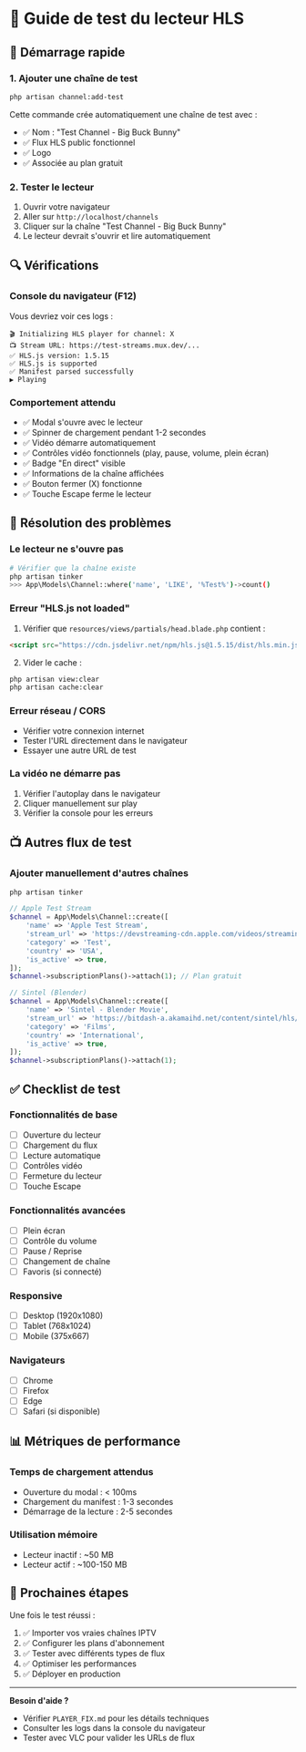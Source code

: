 # 🧪 Guide de test du lecteur HLS

## 🚀 Démarrage rapide

### 1. Ajouter une chaîne de test
```bash
php artisan channel:add-test
```

Cette commande crée automatiquement une chaîne de test avec :
- ✅ Nom : "Test Channel - Big Buck Bunny"
- ✅ Flux HLS public fonctionnel
- ✅ Logo
- ✅ Associée au plan gratuit

### 2. Tester le lecteur
1. Ouvrir votre navigateur
2. Aller sur `http://localhost/channels`
3. Cliquer sur la chaîne "Test Channel - Big Buck Bunny"
4. Le lecteur devrait s'ouvrir et lire automatiquement

## 🔍 Vérifications

### Console du navigateur (F12)
Vous devriez voir ces logs :
```
🎬 Initializing HLS player for channel: X
📺 Stream URL: https://test-streams.mux.dev/...
✅ HLS.js version: 1.5.15
✅ HLS.js is supported
✅ Manifest parsed successfully
▶️ Playing
```

### Comportement attendu
- ✅ Modal s'ouvre avec le lecteur
- ✅ Spinner de chargement pendant 1-2 secondes
- ✅ Vidéo démarre automatiquement
- ✅ Contrôles vidéo fonctionnels (play, pause, volume, plein écran)
- ✅ Badge "En direct" visible
- ✅ Informations de la chaîne affichées
- ✅ Bouton fermer (X) fonctionne
- ✅ Touche Escape ferme le lecteur

## 🐛 Résolution des problèmes

### Le lecteur ne s'ouvre pas
```bash
# Vérifier que la chaîne existe
php artisan tinker
>>> App\Models\Channel::where('name', 'LIKE', '%Test%')->count()
```

### Erreur "HLS.js not loaded"
1. Vérifier que `resources/views/partials/head.blade.php` contient :
```html
<script src="https://cdn.jsdelivr.net/npm/hls.js@1.5.15/dist/hls.min.js"></script>
```

2. Vider le cache :
```bash
php artisan view:clear
php artisan cache:clear
```

### Erreur réseau / CORS
- Vérifier votre connexion internet
- Tester l'URL directement dans le navigateur
- Essayer une autre URL de test

### La vidéo ne démarre pas
1. Vérifier l'autoplay dans le navigateur
2. Cliquer manuellement sur play
3. Vérifier la console pour les erreurs

## 📺 Autres flux de test

### Ajouter manuellement d'autres chaînes
```bash
php artisan tinker
```

```php
// Apple Test Stream
$channel = App\Models\Channel::create([
    'name' => 'Apple Test Stream',
    'stream_url' => 'https://devstreaming-cdn.apple.com/videos/streaming/examples/img_bipbop_adv_example_fmp4/master.m3u8',
    'category' => 'Test',
    'country' => 'USA',
    'is_active' => true,
]);
$channel->subscriptionPlans()->attach(1); // Plan gratuit

// Sintel (Blender)
$channel = App\Models\Channel::create([
    'name' => 'Sintel - Blender Movie',
    'stream_url' => 'https://bitdash-a.akamaihd.net/content/sintel/hls/playlist.m3u8',
    'category' => 'Films',
    'country' => 'International',
    'is_active' => true,
]);
$channel->subscriptionPlans()->attach(1);
```

## ✅ Checklist de test

### Fonctionnalités de base
- [ ] Ouverture du lecteur
- [ ] Chargement du flux
- [ ] Lecture automatique
- [ ] Contrôles vidéo
- [ ] Fermeture du lecteur
- [ ] Touche Escape

### Fonctionnalités avancées
- [ ] Plein écran
- [ ] Contrôle du volume
- [ ] Pause / Reprise
- [ ] Changement de chaîne
- [ ] Favoris (si connecté)

### Responsive
- [ ] Desktop (1920x1080)
- [ ] Tablet (768x1024)
- [ ] Mobile (375x667)

### Navigateurs
- [ ] Chrome
- [ ] Firefox
- [ ] Edge
- [ ] Safari (si disponible)

## 📊 Métriques de performance

### Temps de chargement attendus
- Ouverture du modal : < 100ms
- Chargement du manifest : 1-3 secondes
- Démarrage de la lecture : 2-5 secondes

### Utilisation mémoire
- Lecteur inactif : ~50 MB
- Lecteur actif : ~100-150 MB

## 🎯 Prochaines étapes

Une fois le test réussi :
1. ✅ Importer vos vraies chaînes IPTV
2. ✅ Configurer les plans d'abonnement
3. ✅ Tester avec différents types de flux
4. ✅ Optimiser les performances
5. ✅ Déployer en production

---

**Besoin d'aide ?**
- Vérifier `PLAYER_FIX.md` pour les détails techniques
- Consulter les logs dans la console du navigateur
- Tester avec VLC pour valider les URLs de flux
